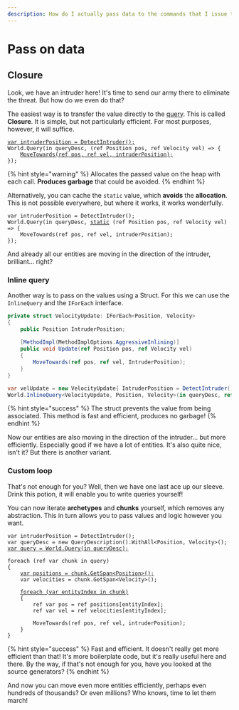 ```yaml
---
description: How do I actually pass data to the commands that I issue to my entities?
---
```


# Pass on data

## Closure

Look, we have an intruder here! It's time to send our army there to eliminate the threat. But how do we even do that?

The easiest way is to transfer the value directly to the [query](../query.md). This is called **Closure**. It is simple, but not particularly efficient. For most purposes, however, it will suffice.

<pre class="language-csharp"><code class="lang-csharp"><a data-footnote-ref href="#user-content-fn-1">var intruderPosition = DetectIntruder();</a>
World.Query(in queryDesc, (ref Position pos, ref Velocity vel) => {
    <a data-footnote-ref href="#user-content-fn-2">MoveTowards(ref pos, ref vel, intruderPosition);</a>
});
</code></pre>

{% hint style="warning" %}
Allocates the passed value on the heap with each call. **Produces garbage** that could be avoided.
{% endhint %}

Alternatively, you can cache the `static` value, which **avoids** the **allocation**. This is not possible everywhere, but where it works, it works wonderfully.

<pre class="language-csharp"><code class="lang-csharp">var intruderPosition = DetectIntruder();
World.Query(in queryDesc, <a data-footnote-ref href="#user-content-fn-3">static</a> (ref Position pos, ref Velocity vel) => {
    MoveTowards(ref pos, ref vel, intruderPosition);
});
</code></pre>

And already all our entities are moving in the direction of the intruder, brilliant... right?

### Inline query

Another way is to pass on the values using a Struct. For this we can use the `InlineQuery` and the `IForEach` interface.

```csharp
private struct VelocityUpdate: IForEach<Position, Velocity>
{
    public Position IntruderPosition;
    
    [MethodImpl(MethodImplOptions.AggressiveInlining)]
    public void Update(ref Position pos, ref Velocity vel)
    {
        MoveTowards(ref pos, ref vel, IntruderPosition);
    }
}

var velUpdate = new VelocityUpdate{ IntruderPosition = DetectIntruder(); };
World.InlineQuery<VelocityUpdate, Position, Velocity>(in queryDesc, ref velUpdate);
```

{% hint style="success" %}
The struct prevents the value from being associated. This method is fast and efficient, produces no garbage!
{% endhint %}

Now our entities are also moving in the direction of the intruder... but more efficiently. Especially good if we have a lot of entities. It's also quite nice, isn't it? But there is another variant.

### Custom loop

That's not enough for you? Well, then we have one last ace up our sleeve. Drink this potion, it will enable you to write queries yourself!

You can now iterate **archetypes** and **chunks** yourself, which removes any abstraction. This in turn allows you to pass values and logic however you want.

<pre class="language-csharp"><code class="lang-csharp">var intruderPosition = DetectIntruder();
var queryDesc = new QueryDescription().WithAll&#x3C;Position, Velocity>();
<a data-footnote-ref href="#user-content-fn-4">var query = World.Query(in queryDesc);</a>

foreach (ref var chunk in query)
{
    <a data-footnote-ref href="#user-content-fn-5">var positions = chunk.GetSpan&#x3C;Position>();</a>
    var velocities = chunk.GetSpan&#x3C;Velocity>();
    
    <a data-footnote-ref href="#user-content-fn-6">foreach (var entityIndex in chunk)</a>
    {
        ref var pos = ref positions[entityIndex];
        ref var vel = ref velocities[entityIndex];
        
        MoveTowards(ref pos, ref vel, intruderPosition);
    }
}
</code></pre>

{% hint style="success" %}
Fast and efficient. It doesn't really get more efficient than that! It's more boilerplate code, but it's really useful here and there. By the way, if that's not enough for you, have you looked at the source generators?
{% endhint %}

And now you can move even more entities efficiently, perhaps even hundreds of thousands? Or even millions? Who knows, time to let them march!

[^1]: Can of course also be stored somewhere as an attribute. A fictitious method that returns a position.

[^2]: Also fictitious, symbolises that the entity moves to the specified position. Uses the passed `intruderPosition.`

[^3]: This is optional, but quite nice. It informs the compiler that only static values from outside are allowed in the lambda.

[^4]: Returns a [`Query`](../query.md) that allows us to manually iterate over all [entities](../entity.md) that are addressed by it.

[^5]: Returns the underlying component arrays as spans. We can iterate these ourselves to execute logic.

[^6]: Enumerates over all [Entities](../entity.md) in this chunk to acess their components.&#x20;
